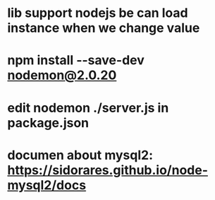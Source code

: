 

# lib support nodejs be can load instance when we change value
# npm install --save-dev nodemon@2.0.20
# edit nodemon ./server.js  in package.json

# documen about mysql2: https://sidorares.github.io/node-mysql2/docs 